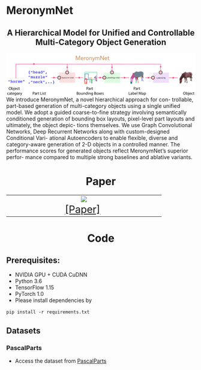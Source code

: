 # MeronymNet
<!-- <img src='imgs/teaser_SBGAN.jpg' align="right" width=384> -->
<center><h2>A Hierarchical Model for Unified and Controllable Multi-Category Object Generation</h2></center>
<img src='https://github.com/meronymnet/meronymnet.github.io/blob/main/resources/meronymnet-overview-v2.png' align="center">
We introduce MeronymNet, a novel hierarchical approach for con- trollable, part-based generation of multi-category objects using a single unified model. We adopt a guided coarse-to-fine strategy involving semantically conditioned generation of bounding box layouts, pixel-level part layouts and ultimately, the object depic- tions themselves. We use Graph Convolutional Networks, Deep Recurrent Networks along with custom-designed Conditional Vari- ational Autoencoders to enable flexible, diverse and category-aware generation of 2-D objects in a controlled manner. The performance scores for generated objects reflect MeronymNet’s superior perfor- mance compared to multiple strong baselines and ablative variants.
<table align=center width=850px>
  <center><h1>Paper</h1></center>
  <tr>
  <td width=400px align=center>
  <!-- <p style="margin-top:4px;"></p> -->
  <a href="https://people.eecs.berkeley.edu/~sazadi/SBGAN/main.pdf"><img style="height:200px" src="https://people.eecs.berkeley.edu/~sazadi/SBGAN/thumbnail.jpg"/></a>
  <center>
  <span style="font-size:20pt"><a href="https://drive.google.com/file/d/1NnY4tcV1wnlSWMzT_Ae6hH6v5l8GCIrX/view">[Paper]</a>&nbsp;
  </center>
  </td>
  </tr>
  </table>
<center><h1>Code</h1></center>

## Prerequisites:
- NVIDIA GPU + CUDA CuDNN
- Python 3.6
- TensorFlow 1.15
- PyTorch 1.0
- Please install dependencies by
```
pip install -r requirements.txt
```

## Datasets
### PascalParts
- Access the dataset from <a href="http://roozbehm.info/pascal-parts/pascal-parts.html">PascalParts</a>
